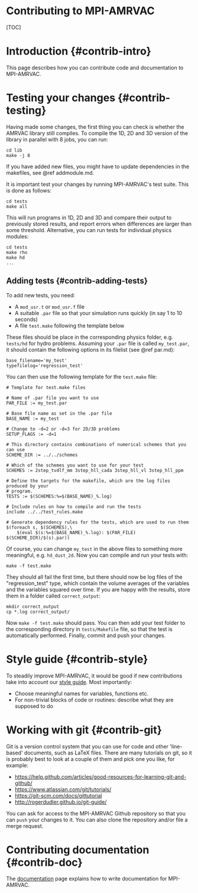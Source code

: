 # Contributing to MPI-AMRVAC

[TOC]

# Introduction {#contrib-intro}

This page describes how you can contribute code and documentation to MPI-AMRVAC.

# Testing your changes {#contrib-testing}

Having made some changes, the first thing you can check is whether the AMRVAC library still compiles. To compile the 1D, 2D and 3D version of the library in parallel with 8 jobs, you can run:

    cd lib
    make -j 8

If you have added new files, you might have to update dependencies in the makefiles, see @ref addmodule.md.

It is important test your changes by running MPI-AMRVAC's test suite. This is done as
follows:

    cd tests
    make all

This will run programs in 1D, 2D and 3D and compare their output to previously
stored results, and report errors when differences are larger than some
threshold. Alternative, you can run tests for individual physics modules:

    cd tests
    make rho
    make hd
    ...


## Adding tests {#contrib-adding-tests}

To add new tests, you need:

* A `mod_usr.t` or `mod_usr.f` file
* A suitable `.par` file so that your simulation runs quickly (in say 1 to 10 seconds)
* A file `test.make` following the template below

These files should be place in the corresponding physics folder, e.g. `tests/hd`
for hydro problems. Assuming your `.par` file is called `my_test.par`, it should contain the following options in its filelist (see @ref par.md):

    base_filename='my_test'
    typefilelog='regression_test'

You can then use the following template for the `test.make` file:

    # Template for test.make files

    # Name of .par file you want to use
    PAR_FILE := my_test.par

    # Base file name as set in the .par file
    BASE_NAME := my_test

    # Change to -d=2 or -d=3 for 2D/3D problems
    SETUP_FLAGS := -d=1

    # This directory contains combinations of numerical schemes that you can use
    SCHEME_DIR := ../../schemes

    # Which of the schemes you want to use for your test
    SCHEMES := 2step_tvdlf_mm 3step_hll_cada 3step_hll_vl 3step_hll_ppm

    # Define the targets for the makefile, which are the log files produced by your
    # program.
    TESTS := $(SCHEMES:%=$(BASE_NAME)_%.log)

    # Include rules on how to compile and run the tests
    include ../../test_rules.make

    # Generate dependency rules for the tests, which are used to run them
    $(foreach s, $(SCHEMES),\
        $(eval $(s:%=$(BASE_NAME)_%.log): $(PAR_FILE) $(SCHEME_DIR)/$(s).par))

Of course, you can change `my_test` in the above files to something more
meaningful, e.g. `hd_dust_2d`. Now you can compile and run your tests with:

    make -f test.make

They should all fail the first time, but there should now be log files of the
"regression_test" type, which contain the volume averages of the variables and
the variables squared over time. If you are happy with the results, store them
in a folder called `correct_output`:

    mkdir correct_output
    cp *.log correct_output/

Now `make -f test.make` should pass. You can then add your test folder to the
corresponding directory in `tests/Makefile` file, so that the test is
automatically performed. Finally, commit and push your changes.

# Style guide {#contrib-style}

To steadily improve MPI-AMRVAC, it would be good if new contributions take into
account our [style guide](code_style_guide.md). Most importantly:

* Choose meaningful names for variables, functions etc.
* For non-trivial blocks of code or routines: describe what they are supposed to do

# Working with git {#contrib-git}

Git is a version control system that you can use for code and other 'line-based'
documents, such as LaTeX files. There are many tutorials on git, so it is
probably best to look at a couple of them and pick one you like, for example:

* https://help.github.com/articles/good-resources-for-learning-git-and-github/
* https://www.atlassian.com/git/tutorials/
* https://git-scm.com/docs/gittutorial
* http://rogerdudler.github.io/git-guide/

You can ask for access to the MPI-AMRVAC Github repository so that you can
`push` your changes to it. You can also clone the repository and/or file a merge
request.

# Contributing documentation {#contrib-doc}

The [documentation](documentation.md) page explains how to write documentation
for MPI-AMRVAC.
